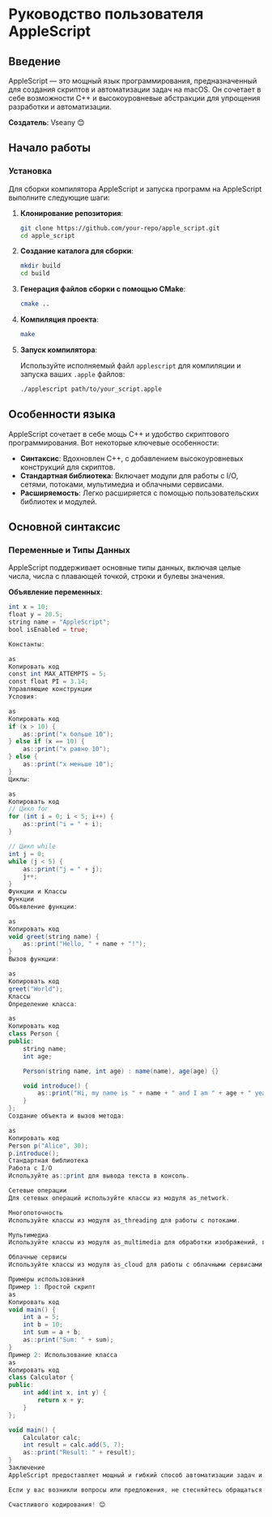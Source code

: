 # Руководство пользователя AppleScript

## Введение

AppleScript — это мощный язык программирования, предназначенный для создания скриптов и автоматизации задач на macOS. Он сочетает в себе возможности C++ и высокоуровневые абстракции для упрощения разработки и автоматизации.

**Создатель**: Vseany 😊

## Начало работы

### Установка

Для сборки компилятора AppleScript и запуска программ на AppleScript выполните следующие шаги:

1. **Клонирование репозитория**:

    ```bash
    git clone https://github.com/your-repo/apple_script.git
    cd apple_script
    ```

2. **Создание каталога для сборки**:

    ```bash
    mkdir build
    cd build
    ```

3. **Генерация файлов сборки с помощью CMake**:

    ```bash
    cmake ..
    ```

4. **Компиляция проекта**:

    ```bash
    make
    ```

5. **Запуск компилятора**:

    Используйте исполняемый файл `applescript` для компиляции и запуска ваших `.apple` файлов:

    ```bash
    ./applescript path/to/your_script.apple
    ```

## Особенности языка

AppleScript сочетает в себе мощь C++ и удобство скриптового программирования. Вот некоторые ключевые особенности:

- **Синтаксис**: Вдохновлен C++, с добавлением высокоуровневых конструкций для скриптов.
- **Стандартная библиотека**: Включает модули для работы с I/O, сетями, потоками, мультимедиа и облачными сервисами.
- **Расширяемость**: Легко расширяется с помощью пользовательских библиотек и модулей.

## Основной синтаксис

### Переменные и Типы Данных

AppleScript поддерживает основные типы данных, включая целые числа, числа с плавающей точкой, строки и булевы значения. 

**Объявление переменных**:

```as
int x = 10;
float y = 20.5;
string name = "AppleScript";
bool isEnabled = true;

Константы:

as
Копировать код
const int MAX_ATTEMPTS = 5;
const float PI = 3.14;
Управляющие конструкции
Условия:

as
Копировать код
if (x > 10) {
    as::print("x больше 10");
} else if (x == 10) {
    as::print("x равно 10");
} else {
    as::print("x меньше 10");
}
Циклы:

as
Копировать код
// Цикл for
for (int i = 0; i < 5; i++) {
    as::print("i = " + i);
}

// Цикл while
int j = 0;
while (j < 5) {
    as::print("j = " + j);
    j++;
}
Функции и Классы
Функции
Объявление функции:

as
Копировать код
void greet(string name) {
    as::print("Hello, " + name + "!");
}
Вызов функции:

as
Копировать код
greet("World");
Классы
Определение класса:

as
Копировать код
class Person {
public:
    string name;
    int age;

    Person(string name, int age) : name(name), age(age) {}

    void introduce() {
        as::print("Hi, my name is " + name + " and I am " + age + " years old.");
    }
};
Создание объекта и вызов метода:

as
Копировать код
Person p("Alice", 30);
p.introduce();
Стандартная библиотека
Работа с I/O
Используйте as::print для вывода текста в консоль.

Сетевые операции
Для сетевых операций используйте классы из модуля as_network.

Многопоточность
Используйте классы из модуля as_threading для работы с потоками.

Мультимедиа
Используйте классы из модуля as_multimedia для обработки изображений, видео и аудио.

Облачные сервисы
Используйте классы из модуля as_cloud для работы с облачными сервисами, например, загрузки и скачивания файлов.

Примеры использования
Пример 1: Простой скрипт
as
Копировать код
void main() {
    int a = 5;
    int b = 10;
    int sum = a + b;
    as::print("Sum: " + sum);
}
Пример 2: Использование класса
as
Копировать код
class Calculator {
public:
    int add(int x, int y) {
        return x + y;
    }
};

void main() {
    Calculator calc;
    int result = calc.add(5, 7);
    as::print("Result: " + result);
}
Заключение
AppleScript предоставляет мощный и гибкий способ автоматизации задач и разработки приложений. С его помощью вы можете быстро создавать скрипты и программы, используя богатый набор встроенных модулей и библиотек.

Если у вас возникли вопросы или предложения, не стесняйтесь обращаться к сообществу или создателю проекта.

Счастливого кодирования! 😊
